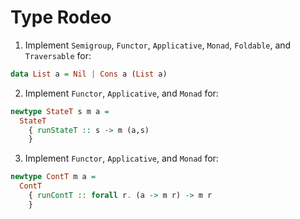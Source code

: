 # Type Rodeo

1. Implement `Semigroup`, `Functor`, `Applicative`, `Monad`, `Foldable`, and `Traversable` for:
```haskell
data List a = Nil | Cons a (List a)
```
2. Implement `Functor`, `Applicative`, and `Monad` for:
```haskell
newtype StateT s m a =
  StateT
    { runStateT :: s -> m (a,s)
    }
```
3. Implement `Functor`, `Applicative`, and `Monad` for:
```haskell
newtype ContT m a =
  ContT
    { runContT :: forall r. (a -> m r) -> m r
    }
```
